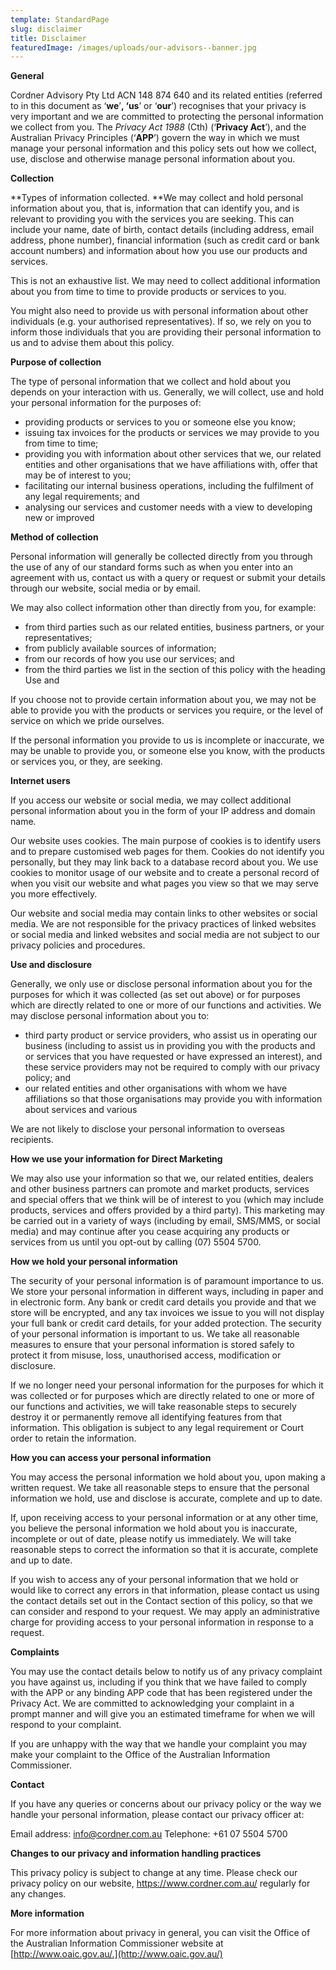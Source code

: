 ```yaml
---
template: StandardPage
slug: disclaimer
title: Disclaimer
featuredImage: /images/uploads/our-advisors--banner.jpg
---
```


**General**

Cordner Advisory Pty Ltd ACN 148 874 640 and its related entities (referred to in this document as ‘**we**’**, ‘us**’ or ‘**our**’) recognises that your privacy is very important and we are committed to protecting the personal information we collect from you. The _Privacy Act 1988_ (Cth) (‘**Privacy Act**’), and the Australian Privacy Principles (‘**APP**’) govern the way in which we must manage your personal information and this policy sets out how we collect, use, disclose and otherwise manage personal information about you.

**Collection**

**Types of information collected. **We may collect and hold personal information about you, that is, information that can identify you, and is relevant to providing you with the services you are seeking. This can include your name, date of birth, contact details (including address, email address, phone number), financial information (such as credit card or bank account numbers) and information about how you use our products and services.

This is not an exhaustive list. We may need to collect additional information about you from time to time to provide products or services to you.

You might also need to provide us with personal information about other individuals (e.g. your authorised representatives). If so, we rely on you to inform those individuals that you are providing their personal information to us and to advise them about this policy.

**Purpose of collection**

The type of personal information that we collect and hold about you depends on your interaction with us. Generally, we will collect, use and hold your personal information for the purposes of:

- providing products or services to you or someone else you know;
- issuing tax invoices for the products or services we may provide to you from time to time;
- providing you with information about other services that we, our related entities and other organisations that we have affiliations with, offer that may be of interest to you;
- facilitating our internal business operations, including the fulfilment of any legal requirements; and
- analysing our services and customer needs with a view to developing new or improved

**Method of collection**

Personal information will generally be collected directly from you through the use of any of our standard forms such as when you enter into an agreement with us, contact us with a query or request or submit your details through our website, social media or by email.

We may also collect information other than directly from you, for example:

- from third parties such as our related entities, business partners, or your representatives;
- from publicly available sources of information;
- from our records of how you use our services; and
- from the third parties we list in the section of this policy with the heading Use and

If you choose not to provide certain information about you, we may not be able to provide you with the products or services you require, or the level of service on which we pride ourselves.

If the personal information you provide to us is incomplete or inaccurate, we may be unable to provide you, or someone else you know, with the products or services you, or they, are seeking.

**Internet users**

If you access our website or social media, we may collect additional personal information about you in the form of your IP address and domain name.

Our website uses cookies. The main purpose of cookies is to identify users and to prepare customised web pages for them. Cookies do not identify you personally, but they may link back to a database record about you. We use cookies to monitor usage of our website and to create a personal record of when you visit our website and what pages you view so that we may serve you more effectively.

Our website and social media may contain links to other websites or social media. We are not responsible for the privacy practices of linked websites or social media and linked websites and social media are not subject to our privacy policies and procedures.

**Use and disclosure**

Generally, we only use or disclose personal information about you for the purposes for which it was collected (as set out above) or for purposes which are directly related to one or more of our functions and activities. We may disclose personal information about you to:

- third party product or service providers, who assist us in operating our business (including to assist us in providing you with the products and or services that you have requested or have expressed an interest), and these service providers may not be required to comply with our privacy policy; and
- our related entities and other organisations with whom we have affiliations so that those organisations may provide you with information about services and various

We are not likely to disclose your personal information to overseas recipients.

**How we use your information for Direct Marketing**

We may also use your information so that we, our related entities, dealers and other business partners can promote and market products, services and special offers that we think will be of interest to you (which may include products, services and offers provided by a third party). This marketing may be carried out in a variety of ways (including by email, SMS/MMS, or social media) and may continue after you cease acquiring any products or services from us until you opt-out by calling (07) 5504 5700.

**How we hold your personal information**

The security of your personal information is of paramount importance to us. We store your personal information in different ways, including in paper and in electronic form. Any bank or credit card details you provide and that we store will be encrypted, and any tax invoices we issue to you will not display your full bank or credit card details, for your added protection. The security of your personal information is important to us. We take all reasonable measures to ensure that your personal information is stored safely to protect it from misuse, loss, unauthorised access, modification or disclosure.

If we no longer need your personal information for the purposes for which it was collected or for purposes which are directly related to one or more of our functions and activities, we will take reasonable steps to securely destroy it or permanently remove all identifying features from that information. This obligation is subject to any legal requirement or Court order to retain the information.

**How you can access your personal information**

You may access the personal information we hold about you, upon making a written request. We take all reasonable steps to ensure that the personal information we hold, use and disclose is accurate, complete and up to date.

If, upon receiving access to your personal information or at any other time, you believe the personal information we hold about you is inaccurate, incomplete or out of date, please notify us immediately. We will take reasonable steps to correct the information so that it is accurate, complete and up to date.

If you wish to access any of your personal information that we hold or would like to correct any errors in that information, please contact us using the contact details set out in the Contact section of this policy, so that we can consider and respond to your request. We may apply an administrative charge for providing access to your personal information in response to a request.

**Complaints**

You may use the contact details below to notify us of any privacy complaint you have against us, including if you think that we have failed to comply with the APP or any binding APP code that has been registered under the Privacy Act. We are committed to acknowledging your complaint in a prompt manner and will give you an estimated timeframe for when we will respond to your complaint.

If you are unhappy with the way that we handle your complaint you may make your complaint to the Office of the Australian Information Commissioner.

**Contact**

If you have any queries or concerns about our privacy policy or the way we handle your personal information, please contact our privacy officer at:

Email address: [info@cordner.com.au](https://mail.google.com/mail/?view=cm&fs=1&to=info@cordner.com.au) Telephone: +61 07 5504 5700

**Changes to our privacy and information handling practices**

This privacy policy is subject to change at any time. Please check our privacy policy on our website, <https://www.cordner.com.au/> regularly for any changes.

**More information**

For more information about privacy in general, you can visit the Office of the Australian Information Commissioner website at [http://www.oaic.gov.au/.](http://www.oaic.gov.au/)
